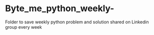 # Byte_me_python_weekly-

Folder to save weekly python problem and solution shared on Linkedin group every week 
